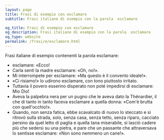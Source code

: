 ```yaml
---
layout: page
title: Frasi di esempio con esclamare 
subtitle: Frasi italiane di esempio con la parola  esclamare

og_title: Frasi di esempio con esclamare 
og_description: Frasi italiane di esempio con la parola  esclamare
og_type: website
permalink: /frasi/e/esclamare.html
---
```


Frasi italiane di esempio contenenti la parola esclamare:


- esclamare: «Ecco!
- Carla sentì la madre esclamare: «Oh, no!».
- Mi interrompete per esclamare: «Ma questo è il convento ideale!».
- «Ci risiamo!» lo udirono esclamare, con tono piuttosto irritato.
- Tuttavia il povero esserino disperato non poté impedirsi di esclamare: Mio Dio!
- Aveva la palpebra nera per un pugno che le aveva dato la Thénardier, il che di tanto in tanto faceva esclamare a quella donna: «Com'è brutta con quell'occhio!».
- Quando, non senza fatica, ebbe scavalcato di nuovo lo steccato e si ritrovò sulla strada, solo, senza casa, senza tetto, senza riparo, cacciato persino da quel letto di paglia e quella tana miserabile, si lasciò cadere più che sedersi su una pietra, e pare che un passante che attraversava lo sentisse esclamare: «Non sono nemmeno un cane!».
